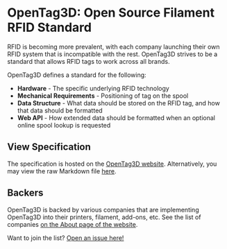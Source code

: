 # OpenTag3D: Open Source Filament RFID Standard

RFID is becoming more prevalent, with each company launching their own RFID system that is incompatible with the rest. OpenTag3D strives to be a standard that allows RFID tags to work across all brands.

OpenTag3D defines a standard for the following:

- **Hardware** - The specific underlying RFID technology
- **Mechanical Requirements** - Positioning of tag on the spool
- **Data Structure** - What data should be stored on the RFID tag, and how that data should be formatted
- **Web API** - How extended data should be formatted when an optional online spool lookup is requested

## View Specification

The specification is hosted on the [OpenTag3D website](https://opentag3d.info/spec). Alternatively, you may view the raw Markdown file [here](./spec.md).

## Backers

OpenTag3D is backed by various companies that are implementing OpenTag3D into their printers, filament, add-ons, etc. See the list of companies [on the About page of the website](https://opentag3d.info/about#backers).

Want to join the list? [Open an issue here!](https://github.com/queengooborg/OpenTag3D/issues/new)
